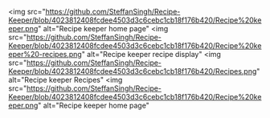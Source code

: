 <img src="https://github.com/SteffanSingh/Recipe-Keeper/blob/4023812408fcdee4503d3c6cebc1cb18f176b420/Recipe%20keeper.png" alt="Recipe keeper home page"
<img src="https://github.com/SteffanSingh/Recipe-Keeper/blob/4023812408fcdee4503d3c6cebc1cb18f176b420/Recipe%20keeper%20-recipes.png" alt="Recipe keeper recipe display"
<img src="https://github.com/SteffanSingh/Recipe-Keeper/blob/4023812408fcdee4503d3c6cebc1cb18f176b420/Recipes.png" alt="Recipe keeper Recipes"
<img src="https://github.com/SteffanSingh/Recipe-Keeper/blob/4023812408fcdee4503d3c6cebc1cb18f176b420/Recipe%20keeper.png" alt="Recipe keeper home page"
